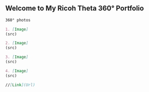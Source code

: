 ## Welcome to My Ricoh Theta 360° Portfolio




```markdown
360° photos

1. [Image]
(src)

2. [Image]
(src)

3. [Image]
(src)

4. [Image]
(src)

//[Link](Url)
```
